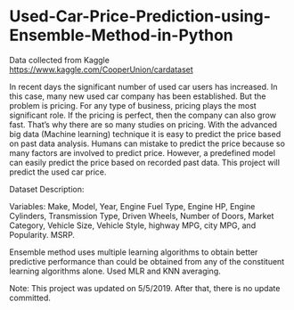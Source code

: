 # Used-Car-Price-Prediction-using-Ensemble-Method-in-Python

Data collected from Kaggle https://www.kaggle.com/CooperUnion/cardataset

In recent days the significant number of used car users has increased. In this case, many new used car company has been established. But the problem is pricing. For any type of business, pricing plays the most significant role. If the pricing is perfect, then the company can also grow fast. That’s why there are so many studies on pricing. With the advanced big data (Machine learning) technique it is easy to predict the price based on past data analysis. Humans can mistake to predict the price because so many factors are involved to predict price. However, a predefined model can easily predict the price based on recorded past data. This project will predict the used car price.

Dataset Description:

Variables: Make, Model, Year, Engine Fuel Type, Engine HP, Engine Cylinders, Transmission Type, Driven Wheels, Number of Doors, Market Category, Vehicle Size, Vehicle Style, highway MPG, city MPG, and Popularity. MSRP.

Ensemble method uses multiple learning algorithms to obtain better predictive performance than could be obtained from any of the constituent learning algorithms alone. Used MLR and KNN averaging.

Note: This project was updated on 5/5/2019. After that, there is no update committed.
